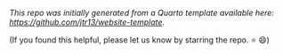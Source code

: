 *This repo was initially generated from a Quarto template available here: https://github.com/jtr13/website-template.*

(If you found this helpful, please let us know by starring the repo. ⭐ 😄)

